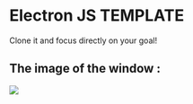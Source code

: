 # Electron JS TEMPLATE
Clone it and focus directly on your goal!

## The image of the window :
![](https://ibb.co/R2T4rcP)

